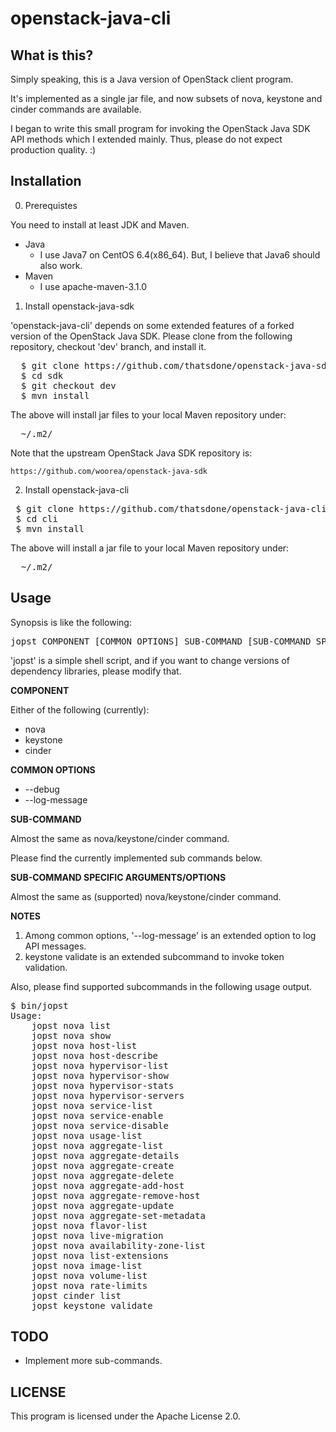 openstack-java-cli
==================

What is this?
-------------

Simply speaking, this is a Java version of OpenStack client program.

It's implemented as a single jar file, and now subsets of nova, keystone and
cinder commands are available.

I began to write this small program for invoking the OpenStack Java SDK API
methods which I extended mainly. Thus, please do not expect production
quality. :)

Installation
-------------
0. Prerequistes

 You need to install at least JDK and Maven.
 * Java
   - I use Java7 on CentOS 6.4(x86_64). But, I believe that Java6 should also work.
 * Maven
   - I use apache-maven-3.1.0

1. Install openstack-java-sdk

  'openstack-java-cli' depends on some extended features of a forked version
  of the OpenStack Java SDK. Please clone from the following repository,
  checkout 'dev' branch, and install it.
<pre>
  $ git clone https://github.com/thatsdone/openstack-java-sdk.git sdk
  $ cd sdk
  $ git checkout dev
  $ mvn install
</pre>
 The above will install jar files to your local Maven repository under:
<pre>
  ~/.m2/
</pre>
  Note that the upstream OpenStack Java SDK repository is:

    https://github.com/woorea/openstack-java-sdk


2. Install openstack-java-cli
<pre>
 $ git clone https://github.com/thatsdone/openstack-java-cli.git cli
 $ cd cli
 $ mvn install
</pre>

 The above will install a jar file to your local Maven repository under:
<pre>
  ~/.m2/
</pre>

Usage
-------------

Synopsis is like the following:
<pre>
jopst COMPONENT [COMMON OPTIONS] SUB-COMMAND [SUB-COMMAND SPECIFIC OPTIONS]
</pre>

'jopst' is a simple shell script, and if you want to change versions of
dependency libraries, please modify that.

**COMPONENT**

Either of the following (currently):

 * nova
 * keystone
 * cinder

**COMMON OPTIONS**

 * --debug
 * --log-message

**SUB-COMMAND**

Almost the same as nova/keystone/cinder command.

Please find the currently implemented sub commands below.

**SUB-COMMAND SPECIFIC ARGUMENTS/OPTIONS**

Almost the same as (supported) nova/keystone/cinder command.

**NOTES**

1. Among common options, '--log-message' is an extended option to log API messages.
2. keystone validate is an extended subcommand to invoke token validation.


Also, please find supported subcommands in the following usage output.
<pre>
$ bin/jopst
Usage:
    jopst nova list
    jopst nova show
    jopst nova host-list
    jopst nova host-describe
    jopst nova hypervisor-list
    jopst nova hypervisor-show
    jopst nova hypervisor-stats
    jopst nova hypervisor-servers
    jopst nova service-list
    jopst nova service-enable
    jopst nova service-disable
    jopst nova usage-list
    jopst nova aggregate-list
    jopst nova aggregate-details
    jopst nova aggregate-create
    jopst nova aggregate-delete
    jopst nova aggregate-add-host
    jopst nova aggregate-remove-host
    jopst nova aggregate-update
    jopst nova aggregate-set-metadata
    jopst nova flavor-list
    jopst nova live-migration
    jopst nova availability-zone-list
    jopst nova list-extensions
    jopst nova image-list
    jopst nova volume-list
    jopst nova rate-limits
    jopst cinder list
    jopst keystone validate
</pre>

TODO
-------------

* Implement more sub-commands.

LICENSE
-------------

This program is licensed under the Apache License 2.0.
